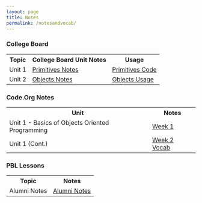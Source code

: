 ```yaml
---
layout: page
title: Notes
permalink: /notesandvocab/
---
```


### College Board 

<table>
  <tr>
    <th>Topic</th>
    <th>College Board Unit Notes</th>
    <th>Usage</th>

  </tr>
  <tr>
    <td>Unit 1</td>
      <td><a href="https://saumyapalk23.github.io/saumyafastpages/jupyter/2022/08/28/primitives.html">Primitives Notes</a></td>
      <td><a href="https://saumyapalk23.github.io/saumyafastpages/jupyter/2022/08/28/primitives.html">Primitives Code</a></td>
   
  </tr>
  <tr>
    <td>Unit 2</td>
      <td><a href="https://saumyapalk23.github.io/saumyafastpages/jupyter/2022/09/05/documentanalysis.html">Objects Notes</a></td>
      <td><a href="">Objects Usage</a></td>
  </tr>
</table>


### Code.Org Notes
<table>
  <tr>
    <th>Unit</th>
    <th>Notes</th>
  </tr>
  <tr>
      <td>Unit 1 - Basics of Objects Oriented Programming </td>
      <td><a href="https://saumyapalk23.github.io/saumyafastpages/markdown/2022/08/28/blogbash.html">Week 1</a></td>    
  </tr>
        <td>Unit 1 (Cont.) </td>
        <td><a href="https://saumyapalk23.github.io/saumyafastpages/markdown/2022/08/28/blogbash.html">Week 2 Vocab</a></td>
</table>



### PBL Lessons
<table>
  <tr>
    <th>Topic</th>
    <th>Notes</th>
  </tr>
  <tr>
      <td>Alumni Notes </td>
      <td><a href="https://saumyapalk23.github.io/saumyafastpages/markdown/2022/08/29/extracred.html">Alumni Notes</a></td>
</table>




